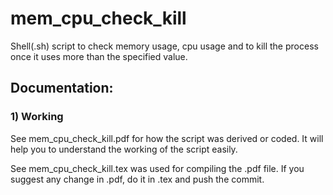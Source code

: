 # mem_cpu_check_kill
Shell(.sh) script to check memory usage, cpu usage and to kill the process once it uses more than the specified value.
## Documentation:
### 1) Working
See mem_cpu_check_kill.pdf for how the script was derived or coded. It will help you to understand the working of the script easily.

See mem_cpu_check_kill.tex was used for compiling the .pdf file. If you suggest any change in .pdf, do it in .tex and push the commit.
